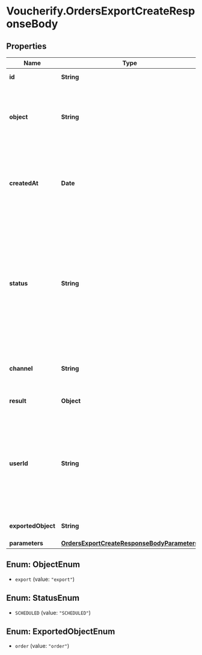 # Voucherify.OrdersExportCreateResponseBody

## Properties

Name | Type | Description | Notes
------------ | ------------- | ------------- | -------------
**id** | **String** | Unique export ID. | [optional] 
**object** | **String** | The type of object being represented. This object stores information about the export. | [optional] [default to &#39;export&#39;]
**createdAt** | **Date** | Timestamp representing the date and time when the export was scheduled in ISO 8601 format. | [optional] 
**status** | **String** | Status of the export. Informs you whether the export has already been completed, i.e. indicates whether the file containing the exported data has been generated. | [optional] [default to &#39;SCHEDULED&#39;]
**channel** | **String** | The channel through which the export was triggered. | [optional] 
**result** | **Object** | Contains the URL of the CSV file. | [optional] 
**userId** | **String** | Identifies the specific user who initiated the export through the Voucherify Dashboard; returned when the channel value is WEBSITE. | [optional] 
**exportedObject** | **String** | The type of object to be exported. | [optional] [default to &#39;order&#39;]
**parameters** | [**OrdersExportCreateResponseBodyParameters**](OrdersExportCreateResponseBodyParameters.md) |  | [optional] 



## Enum: ObjectEnum


* `export` (value: `"export"`)





## Enum: StatusEnum


* `SCHEDULED` (value: `"SCHEDULED"`)





## Enum: ExportedObjectEnum


* `order` (value: `"order"`)




